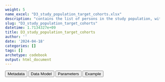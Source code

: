 ```yaml
---
weight: 5
name_excel: "D3_study_population_target_cohorts.xlsx"
description: "contains the list of persons in the study population, with study entry and exit dates, and entry and exit from all the cohorts for incidence/prevalence and for coverage"
slug: "D3_study_population_target_cohorts"
datetime: 1.7134327e+09
title: D3_study_population_target_cohorts
author: ''
date: '2024-04-18'
categories: []
tags: []
archetype: codebook
output: html_document
---
```


<script src="/rmarkdown-libs/core-js/shim.min.js"></script>
<script src="/rmarkdown-libs/react/react.min.js"></script>
<script src="/rmarkdown-libs/react/react-dom.min.js"></script>
<script src="/rmarkdown-libs/reactwidget/react-tools.js"></script>
<script src="/rmarkdown-libs/htmlwidgets/htmlwidgets.js"></script>
<link href="/rmarkdown-libs/reactable/reactable.css" rel="stylesheet" />
<script src="/rmarkdown-libs/reactable-binding/reactable.js"></script>
<div class="tab">
<button class="tablinks" onclick="openCity(event, &#39;Metadata&#39;)" id="defaultOpen">Metadata</button>
<button class="tablinks" onclick="openCity(event, &#39;Data Model&#39;)">Data Model</button>
<button class="tablinks" onclick="openCity(event, &#39;Parameters&#39;)">Parameters</button>
<button class="tablinks" onclick="openCity(event, &#39;Example&#39;)">Example</button>
</div>
<div id="Metadata" class="tabcontent">
<div id="htmlwidget-1" class="reactable html-widget" style="width:auto;height:600px;"></div>
<script type="application/json" data-for="htmlwidget-1">{"x":{"tag":{"name":"Reactable","attribs":{"data":{"medatata_name":["Name of the dataset","Content of the dataset","Unit of observation","Dataset where the list of UoOs is fully listed and with 1 record per UoO","How many observations per UoO","Variables capturing the UoO","Primary key","Parameters",null,null,null,null,null,null,null,null,null,null,null,null],"metadata_content":["D3_study_population_target_cohorts","contains the list of persons in the study population, with study entry and exit dates, and entry and exit from all the cohorts for incidence/prevalence and for coverage","a person in the study population",null,"1","person_id","person_id",null,null,null,null,null,null,null,null,null,null,null,null,null]},"columns":[{"id":"medatata_name","name":"medatata_name","type":"character"},{"id":"metadata_content","name":"metadata_content","type":"character"}],"sortable":false,"searchable":true,"pagination":false,"highlight":true,"bordered":true,"striped":true,"style":{"maxWidth":1800},"height":"600px","dataKey":"bbcd1d3c7852f7769d6345e151435715"},"children":[]},"class":"reactR_markup"},"evals":[],"jsHooks":[]}</script>
</div>
<div id="Data Model" class="tabcontent">
<div id="htmlwidget-2" class="reactable html-widget" style="width:auto;height:600px;"></div>
<script type="application/json" data-for="htmlwidget-2">{"x":{"tag":{"name":"Reactable","attribs":{"data":{"VarName":["person_id","spell_start_date","study_entry_date","study_exit_date","birth_date","birthyear","is_in_cohort_type_and_label","cohort_entry_date_cohort_type_and_label","cohort_exit_date_cohort_type_and_label","is_censored_in_cohort_type_and_label",null,null,null,null,null,null,null,null,null,null],"Description":["unique person identifier","date when the stdudy spell starts","start of the study period","end of the observation period",null,null,"whether the person enters the cohort cohort_type_and_label","date of entry in the cohort cohort_type_and_label","date of exit from the cohort cohort_type_and_label","whether the person exits the cohort before the natural end of the cohort",null,null,null,null,null,null,null,null,null,null],"Format":["character","date","date","date",null,null,null,null,null,null,null,null,null,null,null,null,null,null,null,null],"Vocabulary":["from cdm persons",null,null,null,null,null,null,null,null,null,null,null,null,null,null,null,null,null,null,null],"Parameters":[null,null,null,null,null,null,"cohort_type_and_label","cohort_type_and_label","cohort_type_and_label","cohort_type_and_label",null,null,null,null,null,null,null,null,null,null],"Notes and examples":[null,null,null,null,null,null,null,"it's missing if is_in_cohort_type_and_label == 0","it's missing if is_in_cohort_type_and_label == 0","it's missing if is_in_cohort_type_and_label == 0",null,null,null,null,null,null,null,null,null,null],"Source tables and variables":["D4_study_population","D4_study_population","D4_study_population","D4_study_population","D3_PERSONS",null,null,null,null,null,null,null,null,null,null,null,null,null,null,null],"Retrieved":["yes","yes","yes","yes","yes",null,null,null,null,null,null,null,null,null,null,null,null,null,null,null],"Calculated":[null,null,null,null,null,null,null,null,null,null,null,null,null,null,null,null,null,null,null,null],"Algorithm_id":[null,null,null,null,null,null,null,null,null,null,null,null,null,null,null,null,null,null,null,null],"Rule":[null,null,null,null,null,null,"for birth cohorts: the person is in the cohort if birth_date is between study_entry_date and study_exit_date\r\nfor adolescence: the person is in the cohort if the ninth birthday is between study_entry_date and study_exit_date\r\nfor seasonalXXX: the person is in the cohort if 1st september XXXX is between study_entry_date and study_exit_date\r\nforcovid_vacc: the person is in the cohort if 1st december 2020 is between study_entry_date and study_exit_date\r\n","for birth cohorts: birth_date\r\nfor adolescence: ninth birthday \r\nfor seasonalXXX: september (???) XXXX \r\nfor covid_vacc: 1st december 2020","for birth cohorts: for birthYY, exit date is earliest between the date they turn XX months old and study_exit_date\r\nfor adolescence: exit date is earliest between the date they turn 16 years old and study_exit_date\r\nfor seasonalXXX: exit date is earliest between end of season 30th april XXXX and study_exit_date\r\nfor covid_vacc: study_exit_date",null,null,null,null,null,null,null,null,null,null,null]},"columns":[{"id":"VarName","name":"VarName","type":"character"},{"id":"Description","name":"Description","type":"character"},{"id":"Format","name":"Format","type":"character"},{"id":"Vocabulary","name":"Vocabulary","type":"character"},{"id":"Parameters","name":"Parameters","type":"character"},{"id":"Notes and examples","name":"Notes and examples","type":"character"},{"id":"Source tables and variables","name":"Source tables and variables","type":"character"},{"id":"Retrieved","name":"Retrieved","type":"character"},{"id":"Calculated","name":"Calculated","type":"logical"},{"id":"Algorithm_id","name":"Algorithm_id","type":"logical"},{"id":"Rule","name":"Rule","type":"character"}],"sortable":false,"searchable":true,"pagination":false,"highlight":true,"bordered":true,"striped":true,"style":{"maxWidth":1800},"height":"600px","dataKey":"a808e1a0de748a76debde08961d487e7"},"children":[]},"class":"reactR_markup"},"evals":[],"jsHooks":[]}</script>
</div>
<div id="Parameters" class="tabcontent">
<div id="htmlwidget-3" class="reactable html-widget" style="width:auto;height:600px;"></div>
<script type="application/json" data-for="htmlwidget-3">{"x":{"tag":{"name":"Reactable","attribs":{"data":{"parameter in the variable name":["cohort_type_and_label","cohort_type_and_label","cohort_type_and_label","cohort_type_and_label","cohort_type_and_label","cohort_type_and_label","cohort_type_and_label","cohort_type_and_label",null,null,null,null,null,null,null,null,null,null,null,null],"values":["birth12","birth15","birth24","adolescence","covid_vacc","seasonal2017","…","seasonal2023",null,null,null,null,null,null,null,null,null,null,null,null],"name of macro":["cohort_type_and_label","cohort_type_and_label","cohort_type_and_label","cohort_type_and_label","cohort_type_and_label","cohort_type_and_label","cohort_type_and_label","cohort_type_and_label",null,null,null,null,null,null,null,null,null,null,null,null],"assigned in step":["08_design_parameters","08_design_parameters","08_design_parameters","08_design_parameters","08_design_parameters","08_design_parameters","08_design_parameters","08_design_parameters",null,null,null,null,null,null,null,null,null,null,null,null]},"columns":[{"id":"parameter in the variable name","name":"parameter in the variable name","type":"character"},{"id":"values","name":"values","type":"character"},{"id":"name of macro","name":"name of macro","type":"character"},{"id":"assigned in step","name":"assigned in step","type":"character"}],"sortable":false,"searchable":true,"pagination":false,"highlight":true,"bordered":true,"striped":true,"style":{"maxWidth":1800},"height":"600px","dataKey":"897fffbd69c0e3984851fba9c6ecbf8b"},"children":[]},"class":"reactR_markup"},"evals":[],"jsHooks":[]}</script>
</div>
<div id="Example" class="tabcontent">
<div id="htmlwidget-4" class="reactable html-widget" style="width:auto;height:600px;"></div>
<script type="application/json" data-for="htmlwidget-4">{"x":{"tag":{"name":"Reactable","attribs":{"data":{"person_id":["P001","P002","P003",null,null,null,null,null,null,null,null,null,null,null,null,null,null,null,null,null],"spell_start_date":[20200101,20100101,19400101,"NA","NA","NA","NA","NA","NA","NA","NA","NA","NA","NA","NA","NA","NA","NA","NA","NA"],"study_entry_date":[20200101,20180101,20180101,"NA","NA","NA","NA","NA","NA","NA","NA","NA","NA","NA","NA","NA","NA","NA","NA","NA"],"study_exit_date":[20231231,20231231,20231231,"NA","NA","NA","NA","NA","NA","NA","NA","NA","NA","NA","NA","NA","NA","NA","NA","NA"],"birth_date":[20200101,20100101,19400101,"NA","NA","NA","NA","NA","NA","NA","NA","NA","NA","NA","NA","NA","NA","NA","NA","NA"],"birthyear":[2020,2010,1940,"NA","NA","NA","NA","NA","NA","NA","NA","NA","NA","NA","NA","NA","NA","NA","NA","NA"],"is_in_birth12":[1,0,0,"NA","NA","NA","NA","NA","NA","NA","NA","NA","NA","NA","NA","NA","NA","NA","NA","NA"],"cohort_entry_date_birth12":[20200101,"NA","NA","NA","NA","NA","NA","NA","NA","NA","NA","NA","NA","NA","NA","NA","NA","NA","NA","NA"],"cohort_exit_date_birth12":[20201231,"NA","NA","NA","NA","NA","NA","NA","NA","NA","NA","NA","NA","NA","NA","NA","NA","NA","NA","NA"],"is_censored_in_birth12":[0,"NA","NA","NA","NA","NA","NA","NA","NA","NA","NA","NA","NA","NA","NA","NA","NA","NA","NA","NA"],"is_in_birth15":[1,0,0,"NA","NA","NA","NA","NA","NA","NA","NA","NA","NA","NA","NA","NA","NA","NA","NA","NA"],"cohort_entry_date_birth15":[20200101,"NA","NA","NA","NA","NA","NA","NA","NA","NA","NA","NA","NA","NA","NA","NA","NA","NA","NA","NA"],"cohort_exit_date_birth15":[20210331,"NA","NA","NA","NA","NA","NA","NA","NA","NA","NA","NA","NA","NA","NA","NA","NA","NA","NA","NA"],"is_censored_in_birth15":[0,"NA","NA","NA","NA","NA","NA","NA","NA","NA","NA","NA","NA","NA","NA","NA","NA","NA","NA","NA"],"is_in_birth24":[1,0,0,"NA","NA","NA","NA","NA","NA","NA","NA","NA","NA","NA","NA","NA","NA","NA","NA","NA"],"cohort_entry_date_birth24":[20200101,"NA","NA","NA","NA","NA","NA","NA","NA","NA","NA","NA","NA","NA","NA","NA","NA","NA","NA","NA"],"cohort_exit_date_birth24":[20211231,"NA","NA","NA","NA","NA","NA","NA","NA","NA","NA","NA","NA","NA","NA","NA","NA","NA","NA","NA"],"is_censored_in_birth24":[0,"NA","NA","NA","NA","NA","NA","NA","NA","NA","NA","NA","NA","NA","NA","NA","NA","NA","NA","NA"],"is_in_adolescence":[0,1,0,"NA","NA","NA","NA","NA","NA","NA","NA","NA","NA","NA","NA","NA","NA","NA","NA","NA"],"cohort_entry_date_adolescence":["NA",20190101,"NA","NA","NA","NA","NA","NA","NA","NA","NA","NA","NA","NA","NA","NA","NA","NA","NA","NA"],"cohort_exit_date_adolescence":["NA",20231231,"NA","NA","NA","NA","NA","NA","NA","NA","NA","NA","NA","NA","NA","NA","NA","NA","NA","NA"],"is_censored_in_adolescence":["NA",1,"NA","NA","NA","NA","NA","NA","NA","NA","NA","NA","NA","NA","NA","NA","NA","NA","NA","NA"],"is_in_covid_vacc":[1,1,1,"NA","NA","NA","NA","NA","NA","NA","NA","NA","NA","NA","NA","NA","NA","NA","NA","NA"],"cohort_entry_date_covid_vacc":[20201201,20201201,20201201,"NA","NA","NA","NA","NA","NA","NA","NA","NA","NA","NA","NA","NA","NA","NA","NA","NA"],"cohort_exit_date_covid_vacc":[20231231,20231231,20231231,"NA","NA","NA","NA","NA","NA","NA","NA","NA","NA","NA","NA","NA","NA","NA","NA","NA"],"is_censored_in_covid_vacc":[0,0,0,"NA","NA","NA","NA","NA","NA","NA","NA","NA","NA","NA","NA","NA","NA","NA","NA","NA"],"is_in_seasonal2018":[0,0,1,"NA","NA","NA","NA","NA","NA","NA","NA","NA","NA","NA","NA","NA","NA","NA","NA","NA"],"cohort_entry_date_seasonal2018":["NA","NA",20180901,"NA","NA","NA","NA","NA","NA","NA","NA","NA","NA","NA","NA","NA","NA","NA","NA","NA"],"cohort_exit_date_seasonal2018":["NA","NA",20190430,"NA","NA","NA","NA","NA","NA","NA","NA","NA","NA","NA","NA","NA","NA","NA","NA","NA"],"is_censored_in_seasonal2018":["NA","NA",0,"NA","NA","NA","NA","NA","NA","NA","NA","NA","NA","NA","NA","NA","NA","NA","NA","NA"],"is_in_seasonal2019":["NA","NA",1,"NA","NA","NA","NA","NA","NA","NA","NA","NA","NA","NA","NA","NA","NA","NA","NA","NA"],"cohort_entry_date_seasonal2019":["NA","NA",20190901,"NA","NA","NA","NA","NA","NA","NA","NA","NA","NA","NA","NA","NA","NA","NA","NA","NA"],"cohort_exit_date_seasonal2019":["NA","NA",20200430,"NA","NA","NA","NA","NA","NA","NA","NA","NA","NA","NA","NA","NA","NA","NA","NA","NA"],"is_censored_in_seasonal2019":["NA","NA",0,"NA","NA","NA","NA","NA","NA","NA","NA","NA","NA","NA","NA","NA","NA","NA","NA","NA"],"is_in_seasonal2020":["NA","NA",1,"NA","NA","NA","NA","NA","NA","NA","NA","NA","NA","NA","NA","NA","NA","NA","NA","NA"],"cohort_entry_date_seasonal2020":["NA","NA",20200901,"NA","NA","NA","NA","NA","NA","NA","NA","NA","NA","NA","NA","NA","NA","NA","NA","NA"],"cohort_exit_date_seasonal2020":["NA","NA",20210430,"NA","NA","NA","NA","NA","NA","NA","NA","NA","NA","NA","NA","NA","NA","NA","NA","NA"],"is_censored_in_seasonal2020":["NA","NA",0,"NA","NA","NA","NA","NA","NA","NA","NA","NA","NA","NA","NA","NA","NA","NA","NA","NA"],"is_in_seasonal2021":["NA","NA",1,"NA","NA","NA","NA","NA","NA","NA","NA","NA","NA","NA","NA","NA","NA","NA","NA","NA"],"cohort_entry_date_seasonal2021":["NA","NA",20210901,"NA","NA","NA","NA","NA","NA","NA","NA","NA","NA","NA","NA","NA","NA","NA","NA","NA"],"cohort_exit_date_seasonal2021":["NA","NA",20220430,"NA","NA","NA","NA","NA","NA","NA","NA","NA","NA","NA","NA","NA","NA","NA","NA","NA"],"is_censored_in_seasonal2021":["NA","NA",0,"NA","NA","NA","NA","NA","NA","NA","NA","NA","NA","NA","NA","NA","NA","NA","NA","NA"],"is_in_seasonal2022":["NA","NA",1,"NA","NA","NA","NA","NA","NA","NA","NA","NA","NA","NA","NA","NA","NA","NA","NA","NA"],"cohort_entry_date_seasonal2022":["NA","NA",20220901,"NA","NA","NA","NA","NA","NA","NA","NA","NA","NA","NA","NA","NA","NA","NA","NA","NA"],"cohort_exit_date_seasonal2022":["NA","NA",20230430,"NA","NA","NA","NA","NA","NA","NA","NA","NA","NA","NA","NA","NA","NA","NA","NA","NA"],"is_censored_in_seasonal2022":["NA","NA",0,"NA","NA","NA","NA","NA","NA","NA","NA","NA","NA","NA","NA","NA","NA","NA","NA","NA"],"is_in_seasonal2023":["NA","NA",0,"NA","NA","NA","NA","NA","NA","NA","NA","NA","NA","NA","NA","NA","NA","NA","NA","NA"],"cohort_entry_date_seasonal2023":["NA","NA",1,"NA","NA","NA","NA","NA","NA","NA","NA","NA","NA","NA","NA","NA","NA","NA","NA","NA"],"cohort_exit_date_seasonal2023":["NA","NA",20230901,"NA","NA","NA","NA","NA","NA","NA","NA","NA","NA","NA","NA","NA","NA","NA","NA","NA"],"is_censored_in_seasonal2023":["NA","NA",20231231,"NA","NA","NA","NA","NA","NA","NA","NA","NA","NA","NA","NA","NA","NA","NA","NA","NA"],"...51":["NA","NA",1,"NA","NA","NA","NA","NA","NA","NA","NA","NA","NA","NA","NA","NA","NA","NA","NA","NA"]},"columns":[{"id":"person_id","name":"person_id","type":"character"},{"id":"spell_start_date","name":"spell_start_date","type":"numeric"},{"id":"study_entry_date","name":"study_entry_date","type":"numeric"},{"id":"study_exit_date","name":"study_exit_date","type":"numeric"},{"id":"birth_date","name":"birth_date","type":"numeric"},{"id":"birthyear","name":"birthyear","type":"numeric"},{"id":"is_in_birth12","name":"is_in_birth12","type":"numeric"},{"id":"cohort_entry_date_birth12","name":"cohort_entry_date_birth12","type":"numeric"},{"id":"cohort_exit_date_birth12","name":"cohort_exit_date_birth12","type":"numeric"},{"id":"is_censored_in_birth12","name":"is_censored_in_birth12","type":"numeric"},{"id":"is_in_birth15","name":"is_in_birth15","type":"numeric"},{"id":"cohort_entry_date_birth15","name":"cohort_entry_date_birth15","type":"numeric"},{"id":"cohort_exit_date_birth15","name":"cohort_exit_date_birth15","type":"numeric"},{"id":"is_censored_in_birth15","name":"is_censored_in_birth15","type":"numeric"},{"id":"is_in_birth24","name":"is_in_birth24","type":"numeric"},{"id":"cohort_entry_date_birth24","name":"cohort_entry_date_birth24","type":"numeric"},{"id":"cohort_exit_date_birth24","name":"cohort_exit_date_birth24","type":"numeric"},{"id":"is_censored_in_birth24","name":"is_censored_in_birth24","type":"numeric"},{"id":"is_in_adolescence","name":"is_in_adolescence","type":"numeric"},{"id":"cohort_entry_date_adolescence","name":"cohort_entry_date_adolescence","type":"numeric"},{"id":"cohort_exit_date_adolescence","name":"cohort_exit_date_adolescence","type":"numeric"},{"id":"is_censored_in_adolescence","name":"is_censored_in_adolescence","type":"numeric"},{"id":"is_in_covid_vacc","name":"is_in_covid_vacc","type":"numeric"},{"id":"cohort_entry_date_covid_vacc","name":"cohort_entry_date_covid_vacc","type":"numeric"},{"id":"cohort_exit_date_covid_vacc","name":"cohort_exit_date_covid_vacc","type":"numeric"},{"id":"is_censored_in_covid_vacc","name":"is_censored_in_covid_vacc","type":"numeric"},{"id":"is_in_seasonal2018","name":"is_in_seasonal2018","type":"numeric"},{"id":"cohort_entry_date_seasonal2018","name":"cohort_entry_date_seasonal2018","type":"numeric"},{"id":"cohort_exit_date_seasonal2018","name":"cohort_exit_date_seasonal2018","type":"numeric"},{"id":"is_censored_in_seasonal2018","name":"is_censored_in_seasonal2018","type":"numeric"},{"id":"is_in_seasonal2019","name":"is_in_seasonal2019","type":"numeric"},{"id":"cohort_entry_date_seasonal2019","name":"cohort_entry_date_seasonal2019","type":"numeric"},{"id":"cohort_exit_date_seasonal2019","name":"cohort_exit_date_seasonal2019","type":"numeric"},{"id":"is_censored_in_seasonal2019","name":"is_censored_in_seasonal2019","type":"numeric"},{"id":"is_in_seasonal2020","name":"is_in_seasonal2020","type":"numeric"},{"id":"cohort_entry_date_seasonal2020","name":"cohort_entry_date_seasonal2020","type":"numeric"},{"id":"cohort_exit_date_seasonal2020","name":"cohort_exit_date_seasonal2020","type":"numeric"},{"id":"is_censored_in_seasonal2020","name":"is_censored_in_seasonal2020","type":"numeric"},{"id":"is_in_seasonal2021","name":"is_in_seasonal2021","type":"numeric"},{"id":"cohort_entry_date_seasonal2021","name":"cohort_entry_date_seasonal2021","type":"numeric"},{"id":"cohort_exit_date_seasonal2021","name":"cohort_exit_date_seasonal2021","type":"numeric"},{"id":"is_censored_in_seasonal2021","name":"is_censored_in_seasonal2021","type":"numeric"},{"id":"is_in_seasonal2022","name":"is_in_seasonal2022","type":"numeric"},{"id":"cohort_entry_date_seasonal2022","name":"cohort_entry_date_seasonal2022","type":"numeric"},{"id":"cohort_exit_date_seasonal2022","name":"cohort_exit_date_seasonal2022","type":"numeric"},{"id":"is_censored_in_seasonal2022","name":"is_censored_in_seasonal2022","type":"numeric"},{"id":"is_in_seasonal2023","name":"is_in_seasonal2023","type":"numeric"},{"id":"cohort_entry_date_seasonal2023","name":"cohort_entry_date_seasonal2023","type":"numeric"},{"id":"cohort_exit_date_seasonal2023","name":"cohort_exit_date_seasonal2023","type":"numeric"},{"id":"is_censored_in_seasonal2023","name":"is_censored_in_seasonal2023","type":"numeric"},{"id":"...51","name":"...51","type":"numeric"}],"sortable":false,"searchable":true,"pagination":false,"highlight":true,"bordered":true,"striped":true,"style":{"maxWidth":1800},"height":"600px","dataKey":"92b3c35734de59c41d92a5765e07fb51"},"children":[]},"class":"reactR_markup"},"evals":[],"jsHooks":[]}</script>
</div>
